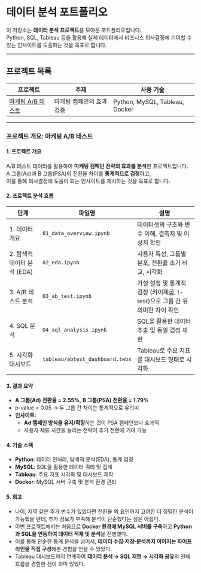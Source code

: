 # 데이터 분석 포트폴리오

이 저장소는 **데이터 분석 프로젝트**를 모아둔 포트폴리오입니다.  
Python, SQL, Tableau 등을 활용해 실제 데이터에서 비즈니스 의사결정에 기여할 수 있는 인사이트를 도출하는 것을 목표로 합니다.

---
## 프로젝트 목록

| 프로젝트 | 주제 | 사용 기술 |
|----------|------|-----------|
| [마케팅 A/B 테스트](./marketing_AB_test) | 마케팅 캠페인의 효과 검증 | Python, MySQL, Tableau, Docker |

---
### 프로젝트 개요: 마케팅 A/B 테스트

#### 1. 프로젝트 개요
A/B 테스트 데이터를 활용하여 **마케팅 캠페인 전략의 효과를 분석**한 프로젝트입니다.  
A 그룹(Ad)과 B 그룹(PSA)의 전환율 차이를 **통계적으로 검정**하고,  
이를 통해 의사결정에 도움이 되는 인사이트를 제시하는 것을 목표로 합니다.

#### 2. 프로젝트 분석 흐름
| 단계 | 파일명 | 설명 |
|------|--------|------|
| 1. 데이터 개요 | `01_data_overview.ipynb` | 데이터셋의 구조와 변수 이해, 결측치 및 이상치 확인 |
| 2. 탐색적 데이터 분석 (EDA) | `02_eda.ipynb` | 사용자 특성, 그룹별 분포, 전환율 초기 비교, 시각화 |
| 3. A/B 테스트 분석 | `03_ab_test.ipynb` | 가설 설정 및 통계적 검정 (카이제곱, t-test)으로 그룹 간 유의미한 차이 확인 |
| 4. SQL 분석 | `04_sql_analysis.ipynb` | SQL을 활용한 데이터 추출 및 동일 검정 재현 |
| 5. 시각화 대시보드 | `tableau/abtest_dashboard.twbx` | Tableau로 주요 지표를 대시보드 형태로 시각화 |

#### 3. 결과 요약
- **A 그룹(Ad) 전환율 = 2.55%**, **B 그룹(PSA) 전환율 = 1.79%**  
- p-value < 0.05 → 두 그룹 간 차이는 통계적으로 유의미  
- **인사이트:**
  - **Ad 캠페인 방식을 유지/확장**하는 것이 PSA 캠페인보다 효과적  
  - 사용자 체류 시간을 늘리는 전략이 추가 전환에 기여 가능  

#### 4. 기술 스택
- **Python**: 데이터 전처리, 탐색적 분석(EDA), 통계 검정  
- **MySQL**: SQL을 활용한 데이터 쿼리 및 집계 
- **Tableau**: 주요 지표 시각화 및 대시보드 제작  
- **Docker**: MySQL 서버 구축 및 분석 환경 관리

#### 5. 회고
- 나이, 지역 같은 추가 변수가 있었다면 전환율 외 요인까지 고려한 더 정밀한 분석이 가능했을 텐데, 추가 정보가 부족해 분석이 단순했다는 점은 아쉽다.
- 이번 프로젝트에서는 처음으로 **Docker 환경에 MySQL 서버를 구축**하고 **Python과 SQL을 연동하여 데이터 적재 및 분석**을 진행했다.  
- 이를 통해 단순한 통계 분석을 넘어서, **데이터 수집·저장·분석까지 이어지는 파이프라인을 직접 구성**해본 경험을 얻을 수 있었다.  
- Tableau 대시보드까지 연계하여 **데이터 분석 → SQL 재현 → 시각화 공유**의 전체 흐름을 경험한 점이 의미 있었다.  

